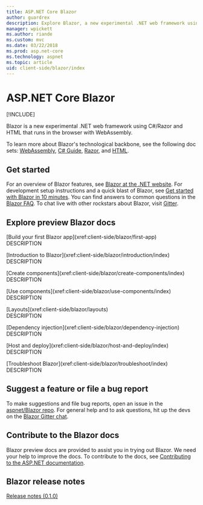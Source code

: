 ```yaml
---
title: ASP.NET Core Blazor
author: guardrex
description: Explore Blazor, a new experimental .NET web framework using C#/Razor and HTML that runs in the browser with WebAssembly.
manager: wpickett
ms.author: riande
ms.custom: mvc
ms.date: 03/22/2018
ms.prod: asp.net-core
ms.technology: aspnet
ms.topic: article
uid: client-side/blazor/index
---
```

# ASP.NET Core Blazor

[!INCLUDE[](~/includes/blazor-preview-notice.md)]

Blazor is a new experimental .NET web framework using C#/Razor and HTML that runs in the browser with WebAssembly.

To learn more about Blazor's technological backbone, see the following doc sets: [WebAssembly](http://webassembly.org/), [C# Guide](/dotnet/csharp/), [Razor](xref:mvc/views/razor), and [HTML](https://www.w3.org/html/).

## Get started

For an overview of Blazor features, see [Blazor at the .NET website](https://www.microsoft.com/net/web/blazor). For development setup instructions and a quick blast of Blazor, see [Get started with Blazor in 10 minutes](https://www.microsoft.com/net/web/blazor/get-started). You can find answers to common questions in the [Blazor FAQ](https://github.com/aspnet/Blazor/wiki/FAQ). To chat live with other rockstars about Blazor, visit [Gitter](https://gitter.im/aspnet/Blazor).

## Explore preview Blazor docs

\[Build your first Blazor app](xref:client-side/blazor/first-app)  
DESCRIPTION

\[Introduction to Blazor](xref:client-side/blazor/introduction/index)  
DESCRIPTION

\[Create components](xref:client-side/blazor/create-components/index)  
DESCRIPTION

\[Use components](xref:client-side/blazor/use-components/index)  
DESCRIPTION

\[Layouts](xref:client-side/blazor/layouts)  
DESCRIPTION

\[Dependency injection](xref:client-side/blazor/dependency-injection)  
DESCRIPTION

\[Host and deploy](xref:client-side/blazor/host-and-deploy/index)  
DESCRIPTION

\[Troubleshoot Blazor](xref:client-side/blazor/troubleshoot/index)  
DESCRIPTION

## Suggest a feature or file a bug report

To make suggestions and file bug reports, open an issue in the [aspnet/Blazor repo](https://github.com/aspnet/Blazor/issues/new). For general help and to ask questions, hit up the devs on the [Blazor Gitter chat](https://gitter.im/aspnet/Blazor).

## Contribute to the Blazor docs

Blazor preview docs are provided to assist you in trying out Blazor. We need your help to improve the docs. To contribute to the docs, see [Contributing to the ASP.NET documentation](https://github.com/aspnet/Docs/blob/master/CONTRIBUTING.md).

## Blazor release notes

[Release notes (0.1.0)](https://github.com/aspnet/blazor/tag/0.1.0)
